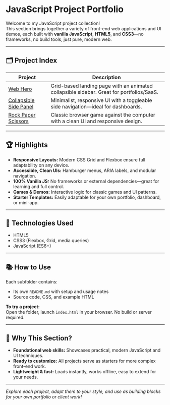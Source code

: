 # JavaScript Project Portfolio

Welcome to my JavaScript project collection!  
This section brings together a variety of front-end web applications and UI demos, each built with **vanilla JavaScript**, **HTML5**, and **CSS3**—no frameworks, no build tools, just pure, modern web.

---

## 🗂️ Project Index

| Project                                  | Description                                                                              |
|-------------------------------------------|------------------------------------------------------------------------------------------|
| [Web Hero](./web-hero)                    | Grid-based landing page with an animated collapsible sidebar. Great for portfolios/SaaS.  |
| [Collapsible Side Panel](./side-panel)    | Minimalist, responsive UI with a toggleable side navigation—ideal for dashboards.         |
| [Rock Paper Scissors](./rock-paper-scissors) | Classic browser game against the computer with a clean UI and responsive design.         |

---

## 🏆 Highlights

- **Responsive Layouts:** Modern CSS Grid and Flexbox ensure full adaptability on any device.
- **Accessible, Clean UIs:** Hamburger menus, ARIA labels, and modular navigation.
- **100% Vanilla JS:** No frameworks or external dependencies—great for learning and full control.
- **Games & Demos:** Interactive logic for classic games and UI patterns.
- **Starter Templates:** Easily adaptable for your own portfolio, dashboard, or mini-app.

---

## 🔧 Technologies Used

- HTML5
- CSS3 (Flexbox, Grid, media queries)
- JavaScript (ES6+)

---

## 📚 How to Use

Each subfolder contains:
- Its own `README.md` with setup and usage notes
- Source code, CSS, and example HTML

**To try a project:**  
Open the folder, launch `index.html` in your browser. No build or server required.

---

## 🚀 Why This Section?

- **Foundational web skills:** Showcases practical, modern JavaScript and UI techniques.
- **Ready to customize:** All projects serve as starters for more complex front-end work.
- **Lightweight & fast:** Loads instantly, works offline, easy to extend for your needs.

---

*Explore each project, adapt them to your style, and use as building blocks for your own portfolio or client work!*

